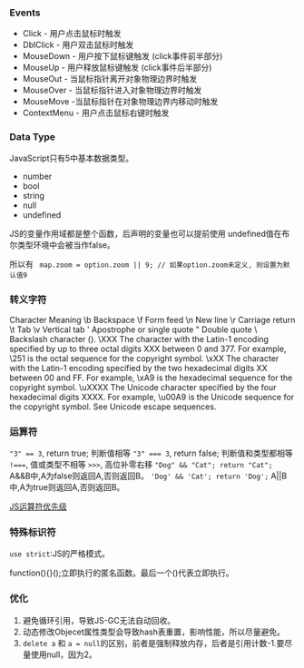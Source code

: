 


### Events

* Click - 用户点击鼠标时触发
* DblClick - 用户双击鼠标时触发
* MouseDown - 用户按下鼠标键触发 (click事件前半部分)
* MouseUp - 用户释放鼠标键触发 (click事件后半部分)
* MouseOut - 当鼠标指针离开对象物理边界时触发
* MouseOver - 当鼠标指针进入对象物理边界时触发
* MouseMove -当鼠标指针在对象物理边界内移动时触发
* ContextMenu - 用户点击鼠标右键时触发


### Data Type

JavaScript只有5中基本数据类型。

* number
* bool
* string
* null
* undefined

JS的变量作用域都是整个函数，后声明的变量也可以提前使用
undefined值在布尔类型环境中会被当作false。

所以有 ``` map.zoom = option.zoom || 9; // 如果option.zoom未定义, 则设置为默认值9```

### 转义字符

Character	Meaning
\b	Backspace
\f	Form feed
\n	New line
\r	Carriage return
\t	Tab
\v	Vertical tab
\'	Apostrophe or single quote
\"	Double quote
\\	Backslash character (\).
\XXX	The character with the Latin-1 encoding specified by up to three octal digits XXX between 0 and 377. For example, \251 is the octal sequence for the copyright symbol.
\xXX	The character with the Latin-1 encoding specified by the two hexadecimal digits XX between 00 and FF. For example, \xA9 is the hexadecimal sequence for the copyright symbol.
\uXXXX	The Unicode character specified by the four hexadecimal digits XXXX. For example, \u00A9 is the Unicode sequence for the copyright symbol. See Unicode escape sequences.

### 运算符

`"3" == 3`, return true; 判断值相等
`"3" === 3`, return false; 判断值和类型都相等
`!===`, 值或类型不相等
`>>>`, 高位补零右移
`"Dog" && "Cat"; return "Cat";` A&&B中,A为false则返回A,否则返回B。
`'Dog' && 'Cat'; return 'Dog';` A||B中,A为true则返回A,否则返回B。

[JS运算符优先级](https://developer.mozilla.org/zh-CN/docs/Web/JavaScript/Reference/Operators/Operator_Precedence#Table)


### 特殊标识符

`use strict`:JS的严格模式。

function(){}();立即执行的匿名函数。最后一个()代表立即执行。

### 优化
1. 避免循环引用，导致JS-GC无法自动回收。
2. 动态修改Objecet属性类型会导致hash表重置，影响性能，所以尽量避免。
3. `delete a` 和 `a = null`的区别，前者是强制释放内存，后者是引用计数-1.要尽量使用null，因为2。


